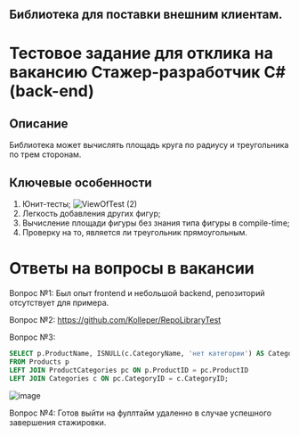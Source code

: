 ## Библиотека для поставки внешним клиентам.
# Тестовое задание для отклика на вакансию Cтажер-разработчик C# (back-end)

## Описание
Библиотека может вычислять площадь круга по радиусу и треугольника по трем сторонам.

## Ключевые особенности
1) Юнит-тесты;
![ViewOfTest (2)](https://github.com/Kolleper/RepoLibraryTest/assets/61471977/dcb2702b-539e-4fbd-a842-99068008ce8e)
3) Легкость добавления других фигур;
4) Вычисление площади фигуры без знания типа фигуры в compile-time;
5) Проверку на то, является ли треугольник прямоугольным.
# Ответы на вопросы в вакансии
Вопрос №1: Был опыт frontend и небольшой backend, репозиторий отсутствует для примера.

Вопрос №2: <https://github.com/Kolleper/RepoLibraryTest>

Вопрос №3: 
```sql 
SELECT p.ProductName, ISNULL(c.CategoryName, 'нет категории') AS CategoryName
FROM Products p
LEFT JOIN ProductCategories pc ON p.ProductID = pc.ProductID
LEFT JOIN Categories c ON pc.CategoryID = c.CategoryID;
```
![image](https://github.com/Kolleper/RepoLibraryTest/assets/61471977/446149f6-8004-4ca9-b024-5d6e791f28b4)

Вопрос №4: Готов выйти на фуллтайм удаленно в случае успешного завершения стажировки.


